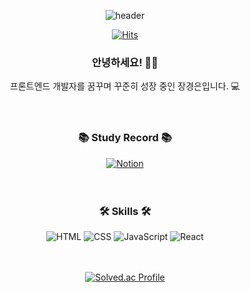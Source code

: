 <div align=center>

![header](https://capsule-render.vercel.app/api?type=waving&color=0:22a6b3,100:7ed6df&height=200&section=header&text=Jang%20Kyung-eun&desc=JKyEun&descAlign=83&descAlignY=50&descSize=23&animation=fadeIn&fontSize=70&fontAlign=65&fontAlignY=30&fontColor=ecf0f1)

[![Hits](https://hits.seeyoufarm.com/api/count/incr/badge.svg?url=https%3A%2F%2Fgithub.com%2FJKyEun&count_bg=%237ED6DF&title_bg=%23686DE0&icon=github.svg&icon_color=%23FFFFFF&title=hits&edge_flat=false)](https://github.com/JKyEun)
  
### 안녕하세요! 🙇‍♂
프론트엔드 개발자를 꿈꾸며 꾸준히 성장 중인 장경은입니다. 💻  <br /><br /><br />

### 📚 Study Record 📚

[![Notion](https://img.shields.io/badge/Notion-000000?style=flat&logo=Notion&logoColor=white)](https://synonymous-island-173.notion.site/Kyung-Eun-s-Study-Note-0740f1d7a11947b19dd516b01b07fd21)  <br /><br /><br />

### 🛠 Skills 🛠

![HTML](https://img.shields.io/badge/HTML5-E34F26?style=flat&logo=HTML5&logoColor=white) ![CSS](https://img.shields.io/badge/CSS3-1572B6?style=flat&logo=CSS3&logoColor=white) ![JavaScript](https://img.shields.io/badge/JavaScript-F7DF1E?style=flat&logo=JavaScript&logoColor=black) ![React](https://img.shields.io/badge/React-61DAFB?style=flat&logo=React&logoColor=black)  <br /><br /><br />

[![Solved.ac Profile](http://mazassumnida.wtf/api/v2/generate_badge?boj=j56237)](https://solved.ac/j56237/)
<br />
</div>

